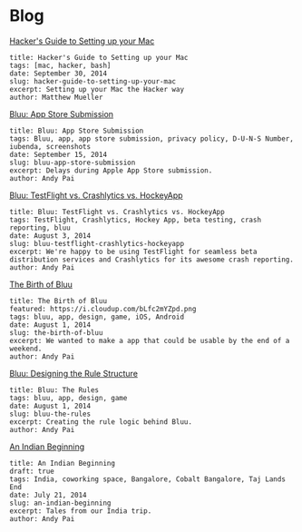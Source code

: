# Blog

[Hacker's Guide to Setting up your Mac](hacker-guide-to-setting-up-your-mac.md)

```
title: Hacker's Guide to Setting up your Mac
tags: [mac, hacker, bash]
date: September 30, 2014
slug: hacker-guide-to-setting-up-your-mac
excerpt: Setting up your Mac the Hacker way
author: Matthew Mueller
```

[Bluu: App Store Submission](bluu-app-store-submission.md)

```
title: Bluu: App Store Submission
tags: Bluu, app, app store submission, privacy policy, D-U-N-S Number, iubenda, screenshots
date: September 15, 2014
slug: bluu-app-store-submission
excerpt: Delays during Apple App Store submission.
author: Andy Pai
```

[Bluu: TestFlight vs. Crashlytics vs. HockeyApp](bluu-testflight-crashlytics-hockeyapp.md)

```
title: Bluu: TestFlight vs. Crashlytics vs. HockeyApp
tags: TestFlight, Crashlytics, Hockey App, beta testing, crash reporting, bluu
date: August 3, 2014
slug: bluu-testflight-crashlytics-hockeyapp
excerpt: We're happy to be using TestFlight for seamless beta distribution services and Crashlytics for its awesome crash reporting.
author: Andy Pai
```

[The Birth of Bluu](the-birth-of-bluu.md)

```
title: The Birth of Bluu
featured: https://i.cloudup.com/bLfc2mYZpd.png
tags: bluu, app, design, game, iOS, Android
date: August 1, 2014
slug: the-birth-of-bluu
excerpt: We wanted to make a app that could be usable by the end of a weekend.
author: Andy Pai
```

[Bluu: Designing the Rule Structure](bluu-designing-the-rule-structure.md)

```
title: Bluu: The Rules
tags: bluu, app, design, game
date: August 1, 2014
slug: bluu-the-rules
excerpt: Creating the rule logic behind Bluu.
author: Andy Pai
```

[An Indian Beginning](an-indian-beginning.md)

```
title: An Indian Beginning
draft: true
tags: India, coworking space, Bangalore, Cobalt Bangalore, Taj Lands End
date: July 21, 2014
slug: an-indian-beginning
excerpt: Tales from our India trip.
author: Andy Pai
```
